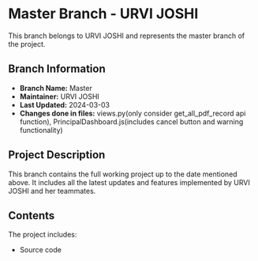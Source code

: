 # Master Branch - URVI JOSHI

This branch belongs to URVI JOSHI and represents the master branch of the project.

## Branch Information

- **Branch Name:** Master
- **Maintainer:** URVI JOSHI
- **Last Updated:** 2024-03-03
- **Changes done in files:** views.py(only consider get_all_pdf_record api function), PrincipalDashboard.js(includes cancel button and warning functionality)

## Project Description

This branch contains the full working project up to the date mentioned above. It includes all the latest updates and features implemented by URVI JOSHI and her teammates.

## Contents

The project includes:
- Source code
